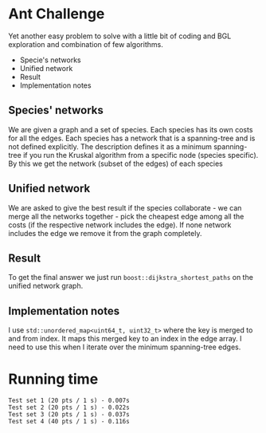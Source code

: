 # Ant Challenge
Yet another easy problem to solve with a little bit of coding and BGL exploration and combination of few algorithms.
- Specie's networks
- Unified network
- Result
- Implementation notes

##  Species' networks
We are given a graph and a set of species. Each species has its own costs for all the edges. Each species has a network that is a spanning-tree and is not defined explicitly. The description defines it as a minimum spanning-tree if you run the Kruskal algorithm from a specific node (species specific). By this we get the network (subset of the edges) of each species

## Unified network
We are asked to give the best result if the species collaborate - we can merge all the networks together - pick the cheapest edge among all the costs (if the respective network includes the edge). If none network includes the edge we remove it from the graph completely.

## Result
To get the final answer we just run `boost::dijkstra_shortest_paths` on the unified network graph.

## Implementation notes
I use `std::unordered_map<uint64_t, uint32_t>` where the key is merged to and from index. It maps this merged key to an index in the edge array. I need to use this when I iterate over the minimum spanning-tree edges.

# Running time
    Test set 1 (20 pts / 1 s) - 0.007s
    Test set 2 (20 pts / 1 s) - 0.022s
    Test set 3 (20 pts / 1 s) - 0.037s
    Test set 4 (40 pts / 1 s) - 0.116s
